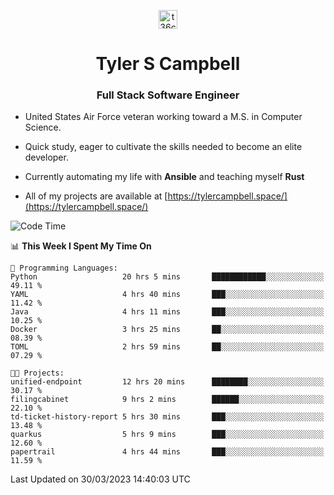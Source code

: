 <p align="center">
<a href="https://www.linkedin.com/in/t36campbell" target="blank"><img align="center" src="https://ik.imagekit.io/t36campbell/Portfolio/linkedin.png.original_m8bbGgPh6.png" alt="t36campbell" height="30" width="30" /></a>
</p>
<h1 align="center">Tyler S Campbell</h1>
<h3 align="center">Full Stack Software Engineer</h3>

* United States Air Force veteran working toward a M.S. in Computer Science.

* Quick study, eager to cultivate the skills needed to become an elite developer.

* Currently automating my life with **Ansible** and teaching myself **Rust**

* All of my projects are available at [https://tylercampbell.space/](https://tylercampbell.space/)

<!--START_SECTION:waka-->
![Code Time](http://img.shields.io/badge/Code%20Time-2%2C341%20hrs%2054%20mins-blue)

📊 **This Week I Spent My Time On** 

```text
💬 Programming Languages: 
Python                   20 hrs 5 mins       ████████████░░░░░░░░░░░░░   49.11 % 
YAML                     4 hrs 40 mins       ███░░░░░░░░░░░░░░░░░░░░░░   11.42 % 
Java                     4 hrs 11 mins       ███░░░░░░░░░░░░░░░░░░░░░░   10.25 % 
Docker                   3 hrs 25 mins       ██░░░░░░░░░░░░░░░░░░░░░░░   08.39 % 
TOML                     2 hrs 59 mins       ██░░░░░░░░░░░░░░░░░░░░░░░   07.29 % 

🐱‍💻 Projects: 
unified-endpoint         12 hrs 20 mins      ████████░░░░░░░░░░░░░░░░░   30.17 % 
filingcabinet            9 hrs 2 mins        ██████░░░░░░░░░░░░░░░░░░░   22.10 % 
td-ticket-history-report 5 hrs 30 mins       ███░░░░░░░░░░░░░░░░░░░░░░   13.48 % 
quarkus                  5 hrs 9 mins        ███░░░░░░░░░░░░░░░░░░░░░░   12.60 % 
papertrail               4 hrs 44 mins       ███░░░░░░░░░░░░░░░░░░░░░░   11.59 % 
```


 Last Updated on 30/03/2023 14:40:03 UTC
<!--END_SECTION:waka-->
